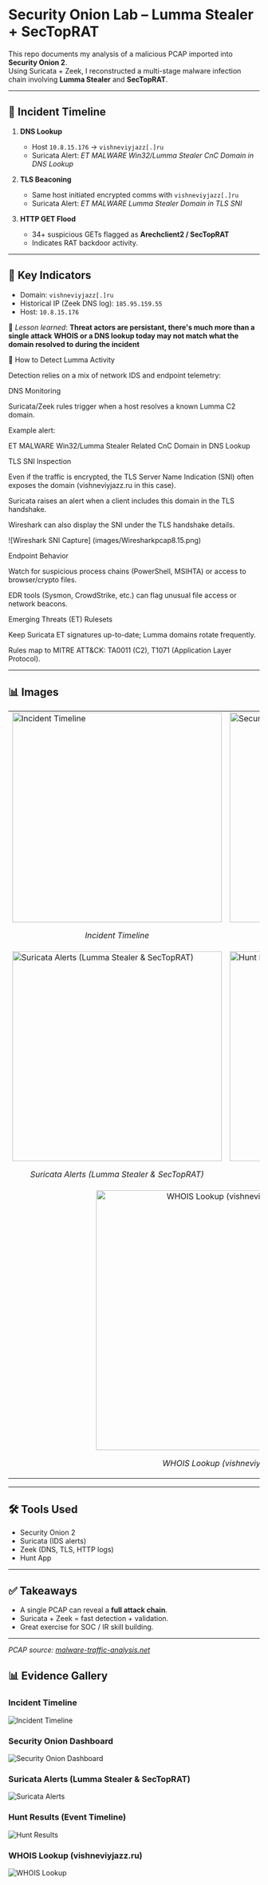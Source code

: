 
# Security Onion Lab – Lumma Stealer + SecTopRAT

This repo documents my analysis of a malicious PCAP imported into **Security Onion 2**.  
Using Suricata + Zeek, I reconstructed a multi-stage malware infection chain involving **Lumma Stealer** and **SecTopRAT**.

---

## 📌 Incident Timeline

1. **DNS Lookup**  
   - Host `10.8.15.176` → `vishneviyjazz[.]ru`  
   - Suricata Alert: *ET MALWARE Win32/Lumma Stealer CnC Domain in DNS Lookup*

2. **TLS Beaconing**  
   - Same host initiated encrypted comms with `vishneviyjazz[.]ru`  
   - Suricata Alert: *ET MALWARE Lumma Stealer Domain in TLS SNI*

3. **HTTP GET Flood**  
   - 34+ suspicious GETs flagged as **Arechclient2 / SecTopRAT**  
   - Indicates RAT backdoor activity.

---

## 🔎 Key Indicators
- Domain: `vishneviyjazz[.]ru`  
- Historical IP (Zeek DNS log): `185.95.159.55`  
- Host: `10.8.15.176`  

📌 *Lesson learned*: **Threat actors are persistant, there's much more than a single attack**
                     **WHOIS or a DNS lookup today may not match what the domain resolved to during the incident**
                     
🔎 How to Detect Lumma Activity

Detection relies on a mix of network IDS and endpoint telemetry:

DNS Monitoring

Suricata/Zeek rules trigger when a host resolves a known Lumma C2 domain.

Example alert:

ET MALWARE Win32/Lumma Stealer Related CnC Domain in DNS Lookup


TLS SNI Inspection

Even if the traffic is encrypted, the TLS Server Name Indication (SNI) often exposes the domain (vishneviyjazz.ru in this case).

Suricata raises an alert when a client includes this domain in the TLS handshake.

Wireshark can also display the SNI under the TLS handshake details. 

![Wireshark SNI Capture] (images/Wiresharkpcap8.15.png)


Endpoint Behavior

Watch for suspicious process chains (PowerShell, MSIHTA) or access to browser/crypto files.

EDR tools (Sysmon, CrowdStrike, etc.) can flag unusual file access or network beacons.

Emerging Threats (ET) Rulesets

Keep Suricata ET signatures up-to-date; Lumma domains rotate frequently.

Rules map to MITRE ATT&CK: TA0011 (C2), T1071 (Application Layer Protocol).                     

---

## 📊 Images

<table>
<tr>
  <td>
    <a href="images/timeline.png" target="_blank">
      <img src="images/timeline.png" width="420" alt="Incident Timeline">
    </a>
    <p align="center"><em>Incident Timeline</em></p>
  </td>
  <td>
    <a href="images/so-dashboard-overview.png" target="_blank">
      <img src="images/so-dashboard-overview.png" width="420" alt="Security Onion Dashboard">
    </a>
    <p align="center"><em>Security Onion Dashboard</em></p>
  </td>
</tr>
<tr>
  <td>
    <a href="images/so-suricata-alerts.png" target="_blank">
      <img src="images/so-suricata-alerts.png" width="420" alt="Suricata Alerts (Lumma Stealer & SecTopRAT)">
    </a>
    <p align="center"><em>Suricata Alerts (Lumma Stealer &amp; SecTopRAT)</em></p>
  </td>
  <td>
    <a href="images/so-hunt-results.png" target="_blank">
      <img src="images/so-hunt-results.png" width="420" alt="Hunt Results (Event Timeline)">
    </a>
    <p align="center"><em>Hunt Results (Event Timeline)</em></p>
  </td>
</tr>
<tr>
  <td colspan="2" align="center">
    <a href="images/domain-whois-vishneviyjazz.png" target="_blank">
      <img src="images/domain-whois-vishneviyjazz.png" width="520" alt="WHOIS Lookup (vishneviyjazz.ru)">
    </a>
    <p><em>WHOIS Lookup (vishneviyjazz.ru)</em></p>
  </td>
</tr>
</table>

---

## 🛠️ Tools Used

- Security Onion 2  
- Suricata (IDS alerts)  
- Zeek (DNS, TLS, HTTP logs)  
- Hunt App  

---

## ✅ Takeaways

- A single PCAP can reveal a **full attack chain**.  
- Suricata + Zeek = fast detection + validation.  
- Great exercise for SOC / IR skill building.  

---

*PCAP source: [malware-traffic-analysis.net](https://www.malware-traffic-analysis.net/)*

## 📊 Evidence Gallery

### Incident Timeline
![Incident Timeline](images/timeline.png)

### Security Onion Dashboard
![Security Onion Dashboard](images/so-dashboard-overview.png)

### Suricata Alerts (Lumma Stealer & SecTopRAT)
![Suricata Alerts](images/so-suricata-alerts.png)

### Hunt Results (Event Timeline)
![Hunt Results](images/so-hunt-results.png)

### WHOIS Lookup (vishneviyjazz.ru)
![WHOIS Lookup](images/domain-whois-vishneviyjazz.png)














    
